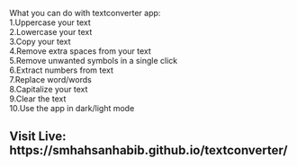 What you can do with textconverter app:
<br/>
1.Uppercase your text
<br/>
2.Lowercase your text
<br/>
3.Copy your text
<br/>
4.Remove extra spaces from your text
<br/>
5.Remove unwanted symbols in a single click
<br/>
6.Extract numbers from text
<br/>
7.Replace word/words
<br/>
8.Capitalize your text
<br/>
9.Clear the text
<br/>
10.Use the app in dark/light mode
<br/>

<h2> Visit Live: https://smhahsanhabib.github.io/textconverter/ </h2>

